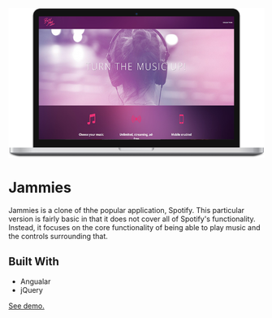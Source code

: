 [![See demo.](jammies.png)](https://caseys-jammies.herokuapp.com/)

# Jammies

Jammies is a clone of thhe popular application, Spotify.
This particular version is fairly basic in that it does not cover all of Spotify's functionality. Instead, it focuses on the core functionality of being able to play music and the controls surrounding that.

## Built With

* Angualar
* jQuery

[See demo.](https://caseys-jammies.herokuapp.com/)
